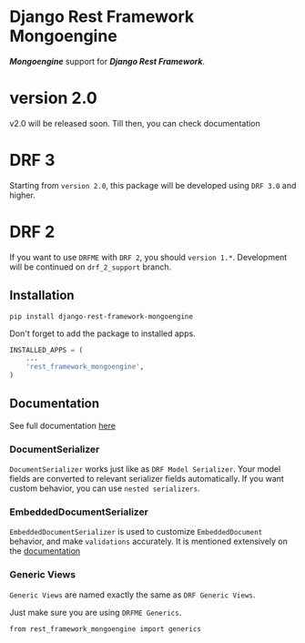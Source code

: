Django Rest Framework Mongoengine
===============================

***Mongoengine*** support for ***Django Rest Framework***.

# version 2.0
v2.0 will be released soon. Till then, you can check documentation

# DRF 3
Starting from `version 2.0`, this package will be developed using `DRF 3.0` and higher. 

# DRF 2
If you want to use `DRFME` with `DRF 2`, you should `version 1.*`. Development will be continued on `drf_2_support` branch.

## Installation
`pip install django-rest-framework-mongoengine`

Don't forget to add the package to installed apps.
```Python
INSTALLED_APPS = (
    ...
    'rest_framework_mongoengine',
)
```

## Documentation
See full documentation [here](https://pythonhosted.org/django-rest-framework-mongoengine/)
### DocumentSerializer
`DocumentSerializer` works just like as `DRF Model Serializer`. Your model fields are converted to relevant serializer fields automatically. If you want custom behavior, you can use `nested serializers`.
### EmbeddedDocumentSerializer
`EmbeddedDocumentSerializer` is used to customize `EmbeddedDocument` behavior, and make `validations` accurately. It is mentioned extensively on the [documentation](https://pythonhosted.org/django-rest-framework-mongoengine/serializers/#embeddeddocumentserializer)
### Generic Views
`Generic Views` are named exactly the same as `DRF Generic Views`. 

Just make sure you are using `DRFME Generics`.

`from rest_framework_mongoengine import generics`
